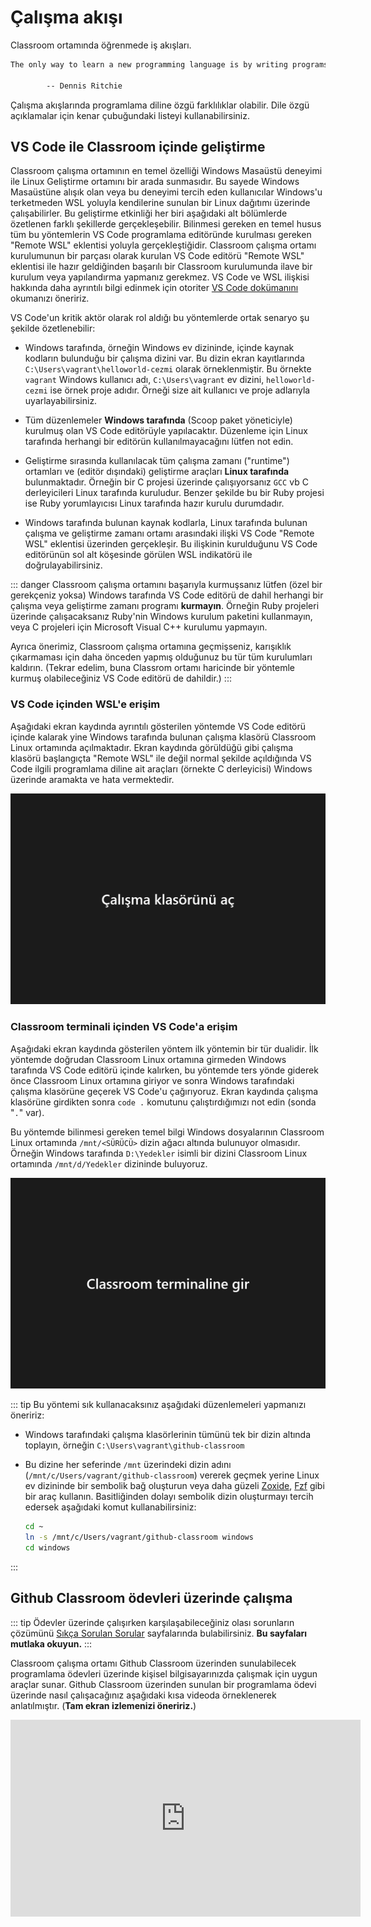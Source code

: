# Çalışma akışı

Classroom ortamında öğrenmede iş akışları.

```txt
The only way to learn a new programming language is by writing programs in it.

        -- Dennis Ritchie
```

Çalışma akışlarında programlama diline özgü farklılıklar olabilir.  Dile özgü açıklamalar için kenar çubuğundaki listeyi
kullanabilirsiniz.

## VS Code ile Classroom içinde geliştirme

Classroom çalışma ortamının en temel özelliği Windows Masaüstü deneyimi ile Linux Geliştirme ortamını bir arada
sunmasıdır.  Bu sayede Windows Masaüstüne alışık olan veya bu deneyimi tercih eden kullanıcılar Windows'u terketmeden
WSL yoluyla kendilerine sunulan bir Linux dağıtımı üzerinde çalışabilirler.  Bu geliştirme etkinliği her biri aşağıdaki
alt bölümlerde özetlenen farklı şekillerde gerçekleşebilir.  Bilinmesi gereken en temel husus tüm bu yöntemlerin VS Code
programlama editöründe kurulması gereken "Remote WSL" eklentisi yoluyla gerçekleştiğidir.  Classroom çalışma ortamı
kurulumunun bir parçası olarak kurulan VS Code editörü "Remote WSL" eklentisi ile hazır geldiğinden başarılı bir
Classroom kurulumunda ilave bir kurulum veya yapılandırma yapmanız gerekmez.  VS Code ve WSL ilişkisi hakkında daha
ayrıntılı bilgi edinmek için otoriter [VS Code dokümanını](https://code.visualstudio.com/docs/remote/wsl) okumanızı
öneririz.

VS Code'un kritik aktör olarak rol aldığı bu yöntemlerde ortak senaryo şu şekilde özetlenebilir:

- Windows tarafında, örneğin Windows ev dizininde, içinde kaynak kodların bulunduğu bir çalışma dizini var.  Bu dizin
  ekran kayıtlarında `C:\Users\vagrant\helloworld-cezmi` olarak örneklenmiştir.  Bu örnekte `vagrant` Windows kullanıcı
  adı, `C:\Users\vagrant` ev dizini, `helloworld-cezmi` ise örnek proje adıdır.  Örneği size ait kullanıcı ve proje
  adlarıyla uyarlayabilirsiniz.

- Tüm düzenlemeler **Windows tarafında** (Scoop paket yöneticiyle) kurulmuş olan VS Code editörüyle yapılacaktır.
  Düzenleme için Linux tarafında herhangi bir editörün kullanılmayacağını lütfen not edin.

- Geliştirme sırasında kullanılacak tüm çalışma zamanı ("runtime") ortamları ve (editör dışındaki) geliştirme araçları
  **Linux tarafında** bulunmaktadır.  Örneğin bir C projesi üzerinde çalışıyorsanız `GCC` vb C derleyicileri Linux
  tarafında kuruludur.  Benzer şekilde bu bir Ruby projesi ise Ruby yorumlayıcısı Linux tarafında hazır kurulu
  durumdadır.

- Windows tarafında bulunan kaynak kodlarla, Linux tarafında bulunan çalışma ve geliştirme zamanı ortamı arasındaki
  ilişki VS Code "Remote WSL" eklentisi üzerinden gerçekleşir.  Bu ilişkinin kurulduğunu VS Code editörünün sol alt
  köşesinde görülen WSL indikatörü ile doğrulayabilirsiniz.

::: danger
Classroom çalışma ortamını başarıyla kurmuşsanız lütfen (özel bir gerekçeniz yoksa) Windows tarafında VS Code editörü de
dahil herhangi bir çalışma veya geliştirme zamanı programı **kurmayın**.  Örneğin Ruby projeleri üzerinde çalışacaksanız
Ruby'nin Windows kurulum paketini kullanmayın, veya C projeleri için Microsoft Visual C++ kurulumu yapmayın.

Ayrıca önerimiz, Classroom çalışma ortamına geçmişseniz, karışıklık çıkarmaması için daha önceden yapmış olduğunuz bu
tür tüm kurulumları kaldırın.  (Tekrar edelim, buna Classrom ortamı haricinde bir yöntemle kurmuş olabileceğiniz VS Code
editörü de dahildir.)
:::

### VS Code içinden WSL'e erişim

Aşağıdaki ekran kaydında ayrıntılı gösterilen yöntemde VS Code editörü içinde kalarak yine Windows tarafında bulunan
çalışma klasörü Classroom Linux ortamında açılmaktadır.  Ekran kaydında görüldüğü gibi çalışma klasörü başlangıçta
"Remote WSL" ile değil normal şekilde açıldığında VS Code ilgili programlama diline ait araçları (örnekte C derleyicisi)
Windows üzerinde aramakta ve hata vermektedir.

![Remote WSL](./images/vscode-remote-wsl.gif)

### Classroom terminali içinden VS Code'a erişim

Aşağıdaki ekran kaydında gösterilen yöntem ilk yöntemin bir tür dualidir.  İlk yöntemde doğrudan Classroom Linux
ortamına girmeden Windows tarafında VS Code editörü içinde kalırken, bu yöntemde ters yönde giderek önce Classroom Linux
ortamına giriyor ve sonra Windows tarafındaki çalışma klasörüne geçerek VS Code'u çağırıyoruz.  Ekran kaydında çalışma
klasörüne girdikten sonra `code .` komutunu çalıştırdığımızı not edin (sonda "`.`" var).

Bu yöntemde bilinmesi gereken temel bilgi Windows dosyalarının Classroom Linux ortamında `/mnt/<SÜRÜCÜ>` dizin ağacı
altında bulunuyor olmasıdır.  Örneğin Windows tarafında `D:\Yedekler` isimli bir dizini Classroom Linux ortamında
`/mnt/d/Yedekler` dizininde buluyoruz.

![Inside WSL](./images/vscode-inside-wsl.gif)

::: tip
Bu yöntemi sık kullanacaksınız aşağıdaki düzenlemeleri yapmanızı öneririz:

- Windows tarafındaki çalışma klasörlerinin tümünü tek bir dizin altında toplayın, örneğin
  `C:\Users\vagrant\github-classroom`

- Bu dizine her seferinde `/mnt` üzerindeki dizin adını (`/mnt/c/Users/vagrant/github-classroom`) vererek geçmek yerine
  Linux ev dizininde bir sembolik bağ oluşturun veya daha güzeli [Zoxide](https://github.com/ajeetdsouza/zoxide),
  [Fzf](https://github.com/junegunn/fzf) gibi bir araç kullanın.  Basitliğinden dolayı sembolik dizin oluşturmayı tercih
  edersek aşağıdaki komut kullanabilirsiniz:

  ```sh
  cd ~
  ln -s /mnt/c/Users/vagrant/github-classroom windows
  cd windows
  ```

:::

## Github Classroom ödevleri üzerinde çalışma

::: tip
Ödevler üzerinde çalışırken karşılaşabileceğiniz olası sorunların çözümünü [Sıkça Sorulan Sorular](/help/assignment)
sayfalarında bulabilirsiniz.  **Bu sayfaları mutlaka okuyun.**
:::

Classroom çalışma ortamı Github Classroom üzerinden sunulabilecek programlama ödevleri üzerinde kişisel bilgisayarınızda
çalışmak için uygun araçlar sunar.  Github Classroom üzerinden sunulan bir programlama ödevi üzerinde nasıl
çalışacağınız aşağıdaki kısa videoda örneklenerek anlatılmıştır.  (**Tam ekran izlemenizi öneririz.**)

<iframe width="560" height="315" src="https://www.youtube.com/embed/c9cLaZeF2AY" title="YouTube video player" frameborder="0" allow="accelerometer; autoplay; clipboard-write; encrypted-media; gyroscope; picture-in-picture" allowfullscreen></iframe>
